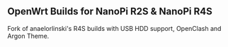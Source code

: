 ## OpenWrt Builds for NanoPi R2S & NanoPi R4S
Fork of anaelorlinski's R4S builds with USB HDD support, OpenClash and Argon Theme. 
